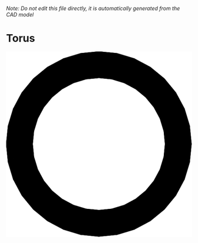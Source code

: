 ###### Note: Do not edit this file directly, it is automatically generated from the CAD model

# Torus

![](/project.svg)

